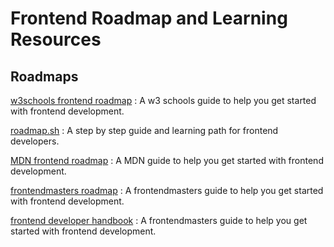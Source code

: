 # Frontend Roadmap and Learning Resources

## Roadmaps
[w3schools frontend roadmap](https://www.w3schools.com/whatis/)
: A w3 schools guide to help you get started with frontend development.

[roadmap.sh](https://roadmap.sh/frontend)
: A step by step guide and learning path for frontend developers.

[MDN frontend roadmap](https://developer.mozilla.org/en-US/docs/Learn/Front-end_web_developer)
: A MDN guide to help you get started with frontend development.

[frontendmasters roadmap](https://frontendmasters.com/guides/learning-roadmap/)
: A frontendmasters guide to help you get started with frontend development.

[frontend developer handbook](https://frontendmasters.com/books/front-end-handbook/2019/)
: A frontendmasters guide to help you get started with frontend development.

